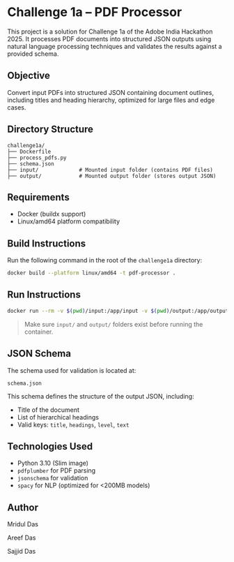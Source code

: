 # Challenge 1a – PDF Processor

This project is a solution for Challenge 1a of the Adobe India Hackathon 2025. It processes PDF documents into structured JSON outputs using natural language processing techniques and validates the results against a provided schema.

## Objective

Convert input PDFs into structured JSON containing document outlines, including titles and heading hierarchy, optimized for large files and edge cases.

## Directory Structure

```
challenge1a/
├── Dockerfile
├── process_pdfs.py
├── schema.json
├── input/             # Mounted input folder (contains PDF files)
├── output/            # Mounted output folder (stores output JSON)
```

## Requirements

- Docker (buildx support)
- Linux/amd64 platform compatibility

## Build Instructions

Run the following command in the root of the `challenge1a` directory:

```bash
docker build --platform linux/amd64 -t pdf-processor .
```

## Run Instructions

```bash
docker run --rm -v $(pwd)/input:/app/input -v $(pwd)/output:/app/output pdf-processor
```

> Make sure `input/` and `output/` folders exist before running the container.

## JSON Schema

The schema used for validation is located at:

```
schema.json
```

This schema defines the structure of the output JSON, including:

- Title of the document
- List of hierarchical headings
- Valid keys: `title`, `headings`, `level`, `text`

## Technologies Used

- Python 3.10 (Slim image)
- `pdfplumber` for PDF parsing
- `jsonschema` for validation
- `spacy` for NLP (optimized for <200MB models)


## Author

Mridul Das 

Areef Das

Sajjid Das
